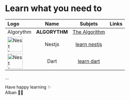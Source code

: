 # Learn what you need to 

| Logo | Name | Subjets  | Links |
|:-----|:--------:|:--------:|------:|
|  Algorythm  | **ALGORYTHM** | [The Algorithm](https://github.com/TheAlgorithms) | | 
| <img src="https://nestjs.com/img/logo-small.svg" width="50" alt="Nest Logo" /> | Nestjs | [learn nestjs](https://github.com/alban-okoby/learn-all-things-you-need/tree/main/nestjs) | 
| <img src="https://upload.wikimedia.org/wikipedia/commons/c/c6/Dart_logo.png" width="50" alt="Nest Logo" /> | Dart | [learn dart](https://github.com/alban-okoby/learn-all-things-you-need/tree/main/Flutter/the_basics_of_dart) | 

...
<!-- 
## Learn Python 
## Why learn python ? 
Quelques raisons d'apprendre python :
- Facile à apprendre -> Python a peu de mots-clés, une structure simple et une syntaxe clairement définie. Cela permet à l'étudiant d'apprendre rapidement la langue.

- Facile à lire −> Le code Python est plus clairement défini et visible pour les yeux.
- Facile à entretenir −> Le code source de Python est assez facile à entretenir.
- Une large bibliothèque standard -> La majeure partie de la bibliothèque de Python est très portable et compatible multiplateforme sur UNIX, Windows et Mac.
- Mode interactif -> Python prend en charge un mode interactif qui permet des tests interactifs et le débogage d'extraits de code.
- Portable -> Python peut fonctionner sur une grande variété de plates-formes matérielles et possède la même interface sur toutes les plates-formes.
- Extensible - Vous pouvez ajouter des modules de bas niveau à l'interpréteur Python. Ces modules permettent aux programmeurs de compléter ou de personnaliser leurs outils pour être plus efficaces.
- Bases de données −> Python fournit des interfaces avec toutes les principales bases de données commerciales.
- Programmation GUI -> Python prend en charge les applications GUI qui peuvent être créées et portées sur de nombreux appels système, bibliothèques et systèmes Windows, tels que Windows MFC, Macintosh et le système X Window d'Unix.
- Évolutif -> Python offre une meilleure structure et un meilleur support pour les grands programmes que les scripts shell
- Python est interprété -> Python est traité au moment de l'exécution par l'interpréteur. Vous n'avez pas besoin de compiler votre programme avant de l'exécuter. Ceci est similaire à PERL et PHP 
- Python est orienté objet -> Python prend en charge le style ou la technique de programmation orienté objet qui encapsule le code dans des objets.
- Python est un langage pour débutants - Python est un excellent langage pour les programmeurs débutants et prend en charge le développement d'une large gamme d'applications allant du simple traitement de texte aux navigateurs WWW en passant par les jeux.

## Python tutorials 
### Python for beginners
[01-learn_python](https://thepythonguru.com/)

### Python framework (Django)
[create_revisiting_app](https://overiq.com/django-1-10/revisiting-cadmin-app/)
 -->

 Have happy learning ✨ <br>
 Alban 🐱‍👤
